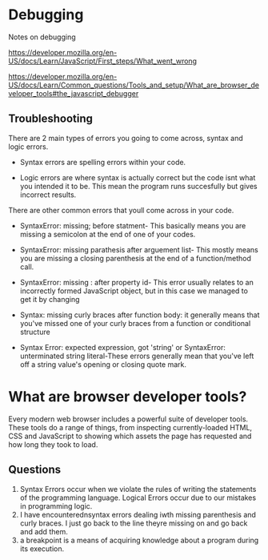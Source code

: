 # Debugging

Notes on debugging 

https://developer.mozilla.org/en-US/docs/Learn/JavaScript/First_steps/What_went_wrong

https://developer.mozilla.org/en-US/docs/Learn/Common_questions/Tools_and_setup/What_are_browser_developer_tools#the_javascript_debugger

## Troubleshooting

There are 2  main types of errors you going to come across, syntax and logic errors.

* Syntax errors are spelling errors within your code.

* Logic errors are where syntax is actually correct but the code isnt what you intended it to be. This mean the program runs succesfully but gives incorrect results.

There are other common errors that youll come across in your code.

* SyntaxError: missing; before statment- This basically means you are missing a semicolon at the end of one of your codes. 

* SyntaxError: missing parathesis after arguement list- This mostly means you are missing a closing parenthesis at the end of a function/method call.

* SyntaxError: missing : after property id- This error usually relates to an incorrectly formed JavaScript object, but in this case we managed to get it by changing

* Syntax: missing curly braces after function body: it generally means that you've missed one of your curly braces from a function or conditional structure

* Syntax Error: expected expression, got 'string' or SyntaxError: unterminated string literal-These errors generally mean that you've left off a string value's opening or closing quote mark.


# What are browser developer tools?

Every modern web browser includes a powerful suite of developer tools. These tools do a range of things, from inspecting currently-loaded HTML, CSS and JavaScript to showing which assets the page has requested and how long they took to load.


## Questions

1. Syntax Errors occur when we violate the rules of writing the statements of the programming language. Logical Errors occur due to our mistakes in programming logic. 
2. I have encounterednsyntax errors dealing iwth missing parenthesis and curly braces. I just go back to the line theyre missing on and go back and add them.
3. a breakpoint is a means of acquiring knowledge about a program during its execution.